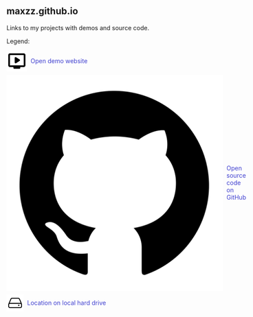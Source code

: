 ## maxzz.github.io

Links to my projects with demos and source code.

Legend:

<div style="margin-top:0.5rem; display:flex; align-items:center;gap:0.5rem; color:#4141d0">
    <img src="src/assets/icons/readme/1-play.svg" />
    Open demo website
</div>

<div style="margin-top:0.5rem; display:flex; align-items:center;gap:0.5rem; color:#4141d0">
    <img src="src/assets/icons/readme/2-github.svg" />
    Open source code on GitHub
</div>

<div style="margin-top:0.5rem; display:flex; align-items:center;gap:0.5rem; color:#4141d0">
    <img src="src/assets/icons/readme/3-drive.svg" />
    Location on local hard drive
</div>

<!-- 
<br/>
<br/>

![](src/assets/icons/readme/1-play.svg) Open demo website

![](src/assets/icons/readme/2-github.svg) Open source code on GitHub

![](src/assets/icons/readme/3-drive.svg) Location on local hard drive 
-->
